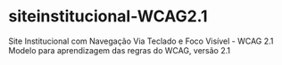# siteinstitucional-WCAG2.1
Site Institucional com Navegação Via Teclado e Foco Visível - WCAG 2.1
Modelo para aprendizagem das regras do WCAG, versão 2.1
